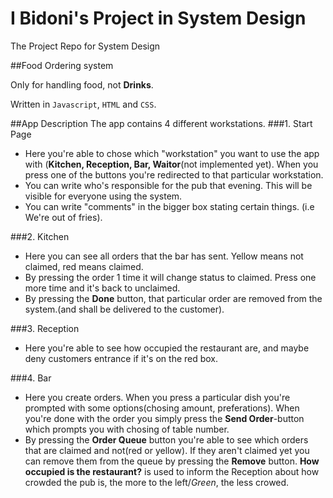 # I Bidoni's Project in System Design
The Project Repo for System Design

##Food Ordering system

Only for handling food, not **Drinks**.

Written in `Javascript`, `HTML` and `CSS`.


##App Description
The app contains 4 different workstations.
###1. Start Page
- Here you're able to chose which "workstation" you want to use the app with (**Kitchen, Reception, Bar, Waitor**(not implemented yet). When you press one of the buttons you're redirected to that particular workstation.
- You can write who's responsible for the pub that evening. This will be visible for everyone using the system.
- You can write "comments" in the bigger box stating certain things. (i.e We're out of fries).

###2. Kitchen
- Here you can see all orders that the bar has sent. Yellow means not claimed, red means claimed.
- By pressing the order 1 time it will change status to claimed. Press one more time and it's back to unclaimed.
- By pressing the **Done** button, that particular order are removed from the system.(and shall be delivered to the customer).

###3. Reception
- Here you're able to see how occupied the restaurant are, and maybe deny customers entrance if it's on the red box.


###4. Bar
- Here you create orders. When you press a particular dish you're prompted with some options(chosing amount, preferations). When you're done with the order you simply press the **Send Order**-button which prompts you with chosing of table number.
- By pressing the **Order Queue** button you're able to see which orders that are claimed and not(red or yellow). If they aren't claimed yet you can remove them from the queue by pressing the **Remove** button. **How occupied is the restaurant?** is used to inform the Reception about how crowded the pub is, the more to the left/*Green*, the less crowed.  
